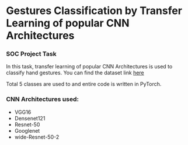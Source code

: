 # Gestures Classification by Transfer Learning of popular CNN Architectures 

### SOC Project Task 

In this task, transfer learning of popular CNN Architectures is used to classify hand gestures.
You can find the dataset link [here](https://drive.google.com/drive/folders/14MgJdRSxVCNwpUHXJQ_7NXPQFT-Oz4CB?usp=sharing)

Total 5 classes are used to and entire code is written in PyTorch. 

### CNN Architectures used:
* VGG16
* Densenet121
* Resnet-50
* Googlenet
* wide-Resnet-50-2
